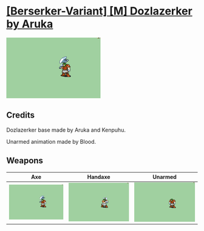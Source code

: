 # [\[Berserker-Variant\] \[M\] Dozlazerker by Aruka](./)

<img src="./3.%20Axe/Axe_000.png" alt="[Berserker-Variant] [M] Dozlazerker by Aruka standing" />

## Credits

Dozlazerker base made by Aruka and Kenpuhu.

Unarmed animation made by Blood.

## Weapons


|Axe |Handaxe |Unarmed |
|  :---: | :---: | :---: |
| <img alt="Axe animation" src="./3.%20Axe/Axe.gif" /> | <img alt="Handaxe animation" src="./4.%20Handaxe/Handaxe.gif" /> | <img alt="Unarmed animation" src="./8.%20Unarmed/Unarmed.gif" /> |
